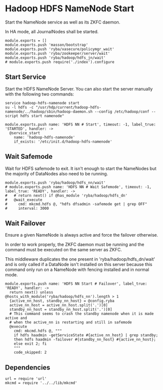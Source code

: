 
# Hadoop HDFS NameNode Start

Start the NameNode service as well as its ZKFC daemon.

In HA mode, all JournalNodes shall be started.

    module.exports = []
    module.exports.push 'masson/bootstrap'
    module.exports.push 'ryba/xasecure/policymgr_wait'
    module.exports.push 'ryba/zookeeper/server/wait'
    module.exports.push 'ryba/hadoop/hdfs_jn/wait'
    # module.exports.push require('./index').configure

## Start Service

Start the HDFS NameNode Server. You can also start the server manually with the
following two commands:

```
service hadoop-hdfs-namenode start
su -l hdfs -c "/usr/hdp/current/hadoop-hdfs-namenode/../hadoop/sbin/hadoop-daemon.sh --config /etc/hadoop/conf --script hdfs start namenode"
```

    module.exports.push name: 'HDFS NN # Start', timeout: -1, label_true: 'STARTED', handler: ->
      @service_start
        name: 'hadoop-hdfs-namenode'
        if_exists: '/etc/init.d/hadoop-hdfs-namenode'

## Wait Safemode

Wait for HDFS safemode to exit. It isn't enough to start the NameNodes but the
majority of DataNodes also need to be running.

    module.exports.push 'ryba/hadoop/hdfs_nn/wait'
    # module.exports.push name: 'HDFS NN # Wait Safemode', timeout: -1, label_true: 'READY', handler: ->
    #   # return next() if @has_module 'ryba/hadoop/hdfs_dn'
    #   @wait_execute
    #     cmd: mkcmd.hdfs @, "hdfs dfsadmin -safemode get | grep OFF"
    #     interval: 3000

## Wait Failover

Ensure a given NameNode is always active and force the failover otherwise.

In order to work properly, the ZKFC daemon must be running and the command must
be executed on the same server as ZKFC.

This middleware duplicates the one present in 'ryba/hadoop/hdfs_dn/wait' and
is only called if a DataNode isn't installed on this server because this command
only run on a NameNode with fencing installed and in normal mode.

    module.exports.push name: 'HDFS NN Start # Failover', label_true: 'READY', handler: ->
      return next() unless @hosts_with_module('ryba/hadoop/hdfs_nn').length > 1
      {active_nn_host, standby_nn_host} = @config.ryba
      active_nn_host = active_nn_host.split('.')[0]
      standby_nn_host = standby_nn_host.split('.')[0]
      # This command seems to crash the standby namenode when it is made active and
      # when the active_nn is restarting and still in safemode
      @execute
        cmd: mkcmd.hdfs @, """
        if hdfs haadmin -getServiceState #{active_nn_host} | grep standby;
        then hdfs haadmin -failover #{standby_nn_host} #{active_nn_host};
        else exit 2; fi
        """
        code_skipped: 2

## Dependencies

    url = require 'url'
    mkcmd = require '../../lib/mkcmd'

